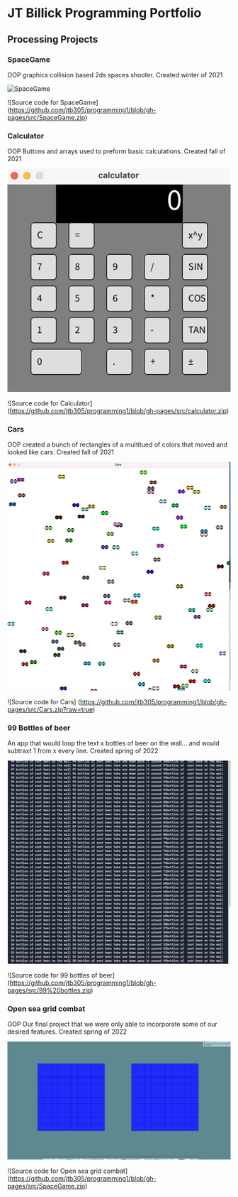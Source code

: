 # JT Billick Programming Portfolio

## Processing Projects

### SpaceGame
OOP graphics collision based 2ds spaces shooter. Created winter of 2021

![SpaceGame]()

![Source code for SpaceGame] (https://github.com/jtb305/programming1/blob/gh-pages/src/SpaceGame.zip)

### Calculator
OOP Buttons and arrays used to preform basic calculations. Created fall of 2021

![Calculator](https://github.com/jtb305/programming1/blob/gh-pages/images/Screen%20Shot%202022-05-25%20at%2011.42.16%20AM.png?raw=true)

![Source code for Calculator] (https://github.com/jtb305/programming1/blob/gh-pages/src/calculator.zip)

### Cars
OOP created a bunch of rectangles of a multitued of colors that moved and looked like cars. Created fall of 2021

![Cars](https://github.com/jtb305/programming1/blob/gh-pages/images/Screen%20Shot%202022-05-25%20at%2011.51.19%20AM.png?raw=true)

![Source code for Cars] (https://github.com/jtb305/programming1/blob/gh-pages/src/Cars.zip?raw=true)
### 99 Bottles of beer
An app that would loop the text x bottles of beer on the wall... and would subtraxt 1 from x every line. Created spring of 2022

![99 bottles of beer](https://github.com/jtb305/programming1/blob/gh-pages/images/99%20Bottles-1.png?raw=true)

![Source code for 99 bottles of beer] (https://github.com/jtb305/programming1/blob/gh-pages/src/99%20bottles.zip)

### Open sea grid combat
OOP Our final project that we were only able to incorporate some of our desired features. Created spring of 2022

![Open sea grid combat](https://github.com/jtb305/programming1/blob/gh-pages/images/Screen%20Shot%202022-05-25%20at%2012.09.27%20PM.png?raw=true)

![Source code for Open sea grid combat] (https://github.com/jtb305/programming1/blob/gh-pages/src/SpaceGame.zip)

